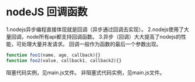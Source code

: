 <!--
 * @Descripttion: 
 * @version: 
 * @Author: wenq
 * @Date: 2020-01-01 19:57:23
 * @LastEditors  : wenq
 * @LastEditTime : 2020-01-04 20:01:11
 -->
# nodeJS 回调函数

1.nodejs异步编程直接体现就是回调（异步通过回调去实现）。
2.nodejs使用了大量回调，node所有api都支持回调函数。
3.异步（回调）大大提高了nodejs的性能，可处理大量并发请求。
  回调一般作为函数的最后一个参数出现。

```javascript
function foo1(name, age, callback){}
function foo2(value, callback1, callback2){}
```

阻塞代码实例，见main.js文件。
非阻塞式代码实例，见main.js文件。

